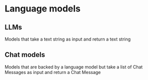 # Language models

## LLMs
Models that take a text string as input and return a text string

## Chat models
Models that are backed by a language model but take a list of Chat Messages as input and return a Chat Message
